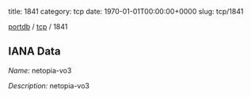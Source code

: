 title: 1841
category: tcp
date: 1970-01-01T00:00:00+0000
slug: tcp/1841

[portdb](/) / [tcp](/category/tcp.html) / 1841


## IANA Data

_Name:_ netopia-vo3

_Description:_ netopia-vo3

